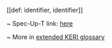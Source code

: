 [[def: identifier, identifier]]

~ Spec-Up-T link: <a href='https://weboftrust.github.io/WOT-terms/docs/glossary/identifier'>here</a>

~ More in <a href="https://weboftrust.github.io/WOT-terms/docs/glossary/identifier">extended KERI glossary</a>
